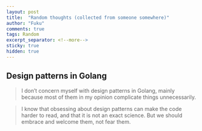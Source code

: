 ```yaml
---
layout: post
title:  "Random thoughts (collected from someone somewhere)"
author: "Fuku"
comments: true
tags: Random
excerpt_separator: <!--more-->
sticky: true
hidden: true
---
```


## Design patterns in Golang

> I don’t concern myself with design patterns in Golang, mainly because most of them in my opinion complicate things unnecessarily.

> I know that obsessing about design patterns can make the code harder to read, and that it is not an exact science. But we should embrace and welcome them, not fear them.
